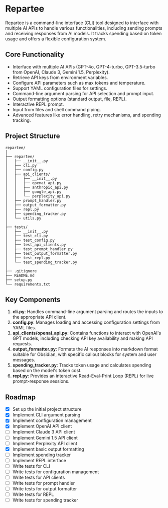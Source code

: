 # Repartee

Repartee is a command-line interface (CLI) tool designed to interface with multiple AI APIs to handle various functionalities, including sending prompts and receiving responses from AI models. It tracks spending based on token usage and offers a flexible configuration system.

## Core Functionality
- Interface with multiple AI APIs (GPT-4o, GPT-4-turbo, GPT-3.5-turbo from OpenAI, Claude 3, Gemini 1.5, Perplexity).
- Retrieve API keys from environment variables.
- Configure API parameters such as max tokens and temperature.
- Support YAML configuration files for settings.
- Command-line argument parsing for API selection and prompt input.
- Output formatting options (standard output, file, REPL).
- Interactive REPL prompt.
- Input from files and shell command piping.
- Advanced features like error handling, retry mechanisms, and spending tracking.

## Project Structure
```
repartee/
│
├── repartee/
│   ├── __init__.py
│   ├── cli.py
│   ├── config.py
│   ├── api_clients/
│   │   ├── __init__.py
│   │   ├── openai_api.py
│   │   ├── anthropic_api.py
│   │   ├── google_api.py
│   │   └── perplexity_api.py
│   ├── prompt_handler.py
│   ├── output_formatter.py
│   ├── repl.py
│   ├── spending_tracker.py
│   └── utils.py
│
├── tests/
│   ├── __init__.py
│   ├── test_cli.py
│   ├── test_config.py
│   ├── test_api_clients.py
│   ├── test_prompt_handler.py
│   ├── test_output_formatter.py
│   ├── test_repl.py
│   └── test_spending_tracker.py
│
├── .gitignore
├── README.md
├── setup.py
└── requirements.txt
```

## Key Components

1. **cli.py**: Handles command-line argument parsing and routes the inputs to the appropriate API client.
2. **config.py**: Manages loading and accessing configuration settings from YAML files.
3. **api_clients/openai_api.py**: Contains functions to interact with OpenAI's GPT models, including checking API key availability and making API requests.
4. **output_formatter.py**: Formats the AI responses into markdown format suitable for Obsidian, with specific callout blocks for system and user messages.
5. **spending_tracker.py**: Tracks token usage and calculates spending based on the model's token cost.
6. **repl.py**: Provides an interactive Read-Eval-Print Loop (REPL) for live prompt-response sessions.

## Roadmap

- [x] Set up the initial project structure
- [x] Implement CLI argument parsing
- [x] Implement configuration management
- [x] Implement OpenAI API client
- [ ] Implement Claude 3 API client
- [ ] Implement Gemini 1.5 API client
- [ ] Implement Perplexity API client
- [x] Implement basic output formatting
- [ ] Implement spending tracker
- [ ] Implement REPL interface
- [ ] Write tests for CLI
- [ ] Write tests for configuration management
- [ ] Write tests for API clients
- [ ] Write tests for prompt handler
- [ ] Write tests for output formatter
- [ ] Write tests for REPL
- [ ] Write tests for spending tracker
